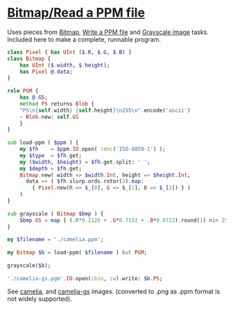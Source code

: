 [1]: https://rosettacode.org/wiki/Bitmap/Read_a_PPM_file

# [Bitmap/Read a PPM file][1]

Uses pieces from [ Bitmap](https://rosettacode.org/wiki/Bitmap#Perl_6), [ Write a PPM file](https://rosettacode.org/wiki/Bitmap/Write_a_PPM_file#Perl_6) and [ Grayscale image](https://rosettacode.org/wiki/Grayscale_image#Perl_6) tasks. Included here to make a complete, runnable program.

```raku
class Pixel { has UInt ($.R, $.G, $.B) }
class Bitmap {
    has UInt ($.width, $.height);
    has Pixel @.data;
}
 
role PGM {
    has @.GS;
    method P5 returns Blob {
	"P5\n{self.width} {self.height}\n255\n".encode('ascii')
	~ Blob.new: self.GS
    }
}
 
sub load-ppm ( $ppm ) {
    my $fh    = $ppm.IO.open( :enc('ISO-8859-1') );
    my $type  = $fh.get;
    my ($width, $height) = $fh.get.split: ' ';
    my $depth = $fh.get;
    Bitmap.new( width => $width.Int, height => $height.Int,
      data => ( $fh.slurp.ords.rotor(3).map:
        { Pixel.new(R => $_[0], G => $_[1], B => $_[2]) } )
    )
}
 
sub grayscale ( Bitmap $bmp ) {
    $bmp.GS = map { (.R*0.2126 + .G*0.7152 + .B*0.0722).round(1) min 255 }, $bmp.data;
}
 
my $filename = './camelia.ppm';
 
my Bitmap $b = load-ppm( $filename ) but PGM;
 
grayscale($b);
 
'./camelia-gs.pgm'.IO.open(:bin, :w).write: $b.P5;
```


See [camelia](https://github.com/thundergnat/rc/blob/master/img/camelia.png), and [camelia-gs](https://github.com/thundergnat/rc/blob/master/img/camelia-gs.png) images. (converted to .png as .ppm format is not widely supported).